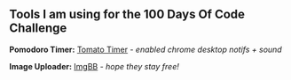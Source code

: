 ## Tools I am using for the 100 Days Of Code Challenge

**Pomodoro Timer:** [Tomato Timer](https://tomato-timer.com/#) - _enabled chrome desktop notifs + sound_

**Image Uploader:** [ImgBB](https://imgbb.com/) - _hope they stay free!_
